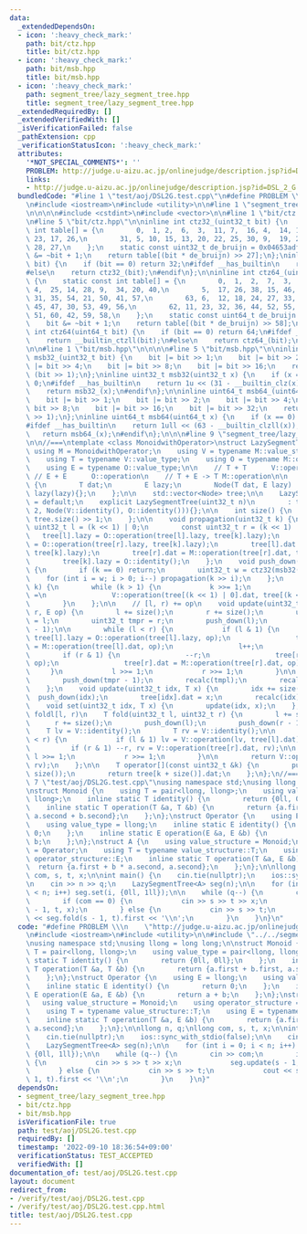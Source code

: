 ```yaml
---
data:
  _extendedDependsOn:
  - icon: ':heavy_check_mark:'
    path: bit/ctz.hpp
    title: bit/ctz.hpp
  - icon: ':heavy_check_mark:'
    path: bit/msb.hpp
    title: bit/msb.hpp
  - icon: ':heavy_check_mark:'
    path: segment_tree/lazy_segment_tree.hpp
    title: segment_tree/lazy_segment_tree.hpp
  _extendedRequiredBy: []
  _extendedVerifiedWith: []
  _isVerificationFailed: false
  _pathExtension: cpp
  _verificationStatusIcon: ':heavy_check_mark:'
  attributes:
    '*NOT_SPECIAL_COMMENTS*': ''
    PROBLEM: http://judge.u-aizu.ac.jp/onlinejudge/description.jsp?id=DSL_2_G
    links:
    - http://judge.u-aizu.ac.jp/onlinejudge/description.jsp?id=DSL_2_G
  bundledCode: "#line 1 \"test/aoj/DSL2G.test.cpp\"\n#define PROBLEM \\\n    \"http://judge.u-aizu.ac.jp/onlinejudge/description.jsp?id=DSL_2_G\"\
    \n#include <iostream>\n#include <utility>\n\n#line 1 \"segment_tree/lazy_segment_tree.hpp\"\
    \n\n\n\n#include <cstdint>\n#include <vector>\n\n#line 1 \"bit/ctz.hpp\"\n\n\n\
    \n#line 5 \"bit/ctz.hpp\"\n\ninline int ctz32_(uint32_t bit) {\n    static const\
    \ int table[] = {\n        0,  1, 2,  6,  3,  11, 7,  16, 4,  14, 12, 21, 8, \
    \ 23, 17, 26,\n        31, 5, 10, 15, 13, 20, 22, 25, 30, 9,  19, 24, 29, 18,\
    \ 28, 27,\n    };\n    static const uint32_t de_bruijn = 0x04653adf;\n    bit\
    \ &= ~bit + 1;\n    return table[(bit * de_bruijn) >> 27];\n};\ninline int ctz32(uint32_t\
    \ bit) {\n    if (bit == 0) return 32;\n#ifdef __has_builtin\n    return __builtin_ctz(bit);\n\
    #else\n    return ctz32_(bit);\n#endif\n};\n\ninline int ctz64_(uint64_t bit)\
    \ {\n    static const int table[] = {\n        0,  1,  2,  7,  3,  13, 8,  19,\
    \ 4,  25, 14, 28, 9,  34, 20, 40,\n        5,  17, 26, 38, 15, 46, 29, 48, 10,\
    \ 31, 35, 54, 21, 50, 41, 57,\n        63, 6,  12, 18, 24, 27, 33, 39, 16, 37,\
    \ 45, 47, 30, 53, 49, 56,\n        62, 11, 23, 32, 36, 44, 52, 55, 61, 22, 43,\
    \ 51, 60, 42, 59, 58,\n    };\n    static const uint64_t de_bruijn = 0x0218a392cd3d5dbfull;\n\
    \    bit &= ~bit + 1;\n    return table[(bit * de_bruijn) >> 58];\n};\ninline\
    \ int ctz64(uint64_t bit) {\n    if (bit == 0) return 64;\n#ifdef __has_builtin\n\
    \    return __builtin_ctzll(bit);\n#else\n    return ctz64_(bit);\n#endif\n};\n\
    \n\n#line 1 \"bit/msb.hpp\"\n\n\n\n#line 5 \"bit/msb.hpp\"\n\ninline uint32_t\
    \ msb32_(uint32_t bit) {\n    bit |= bit >> 1;\n    bit |= bit >> 2;\n    bit\
    \ |= bit >> 4;\n    bit |= bit >> 8;\n    bit |= bit >> 16;\n    return bit ^\
    \ (bit >> 1);\n};\ninline uint32_t msb32(uint32_t x) {\n    if (x == 0) return\
    \ 0;\n#ifdef __has_builtin\n    return 1u << (31 - __builtin_clz(x));\n#else\n\
    \    return msb32_(x);\n#endif\n};\n\ninline uint64_t msb64_(uint64_t bit) {\n\
    \    bit |= bit >> 1;\n    bit |= bit >> 2;\n    bit |= bit >> 4;\n    bit |=\
    \ bit >> 8;\n    bit |= bit >> 16;\n    bit |= bit >> 32;\n    return bit ^ (bit\
    \ >> 1);\n};\ninline uint64_t msb64(uint64_t x) {\n    if (x == 0) return 0;\n\
    #ifdef __has_builtin\n    return 1ull << (63 - __builtin_clzll(x));\n#else\n \
    \   return msb64_(x);\n#endif\n};\n\n\n#line 9 \"segment_tree/lazy_segment_tree.hpp\"\
    \n\n//===\ntemplate <class MonoidwithOperator>\nstruct LazySegmentTree {\n   \
    \ using M = MonoidwithOperator;\n    using V = typename M::value_structure;\n\
    \    using T = typename V::value_type;\n    using O = typename M::operator_structure;\n\
    \    using E = typename O::value_type;\n\n    // T + T      V::operation\n   \
    \ // E + E      O::operation\n    // T + E -> T M::operation\n\n    struct Node\
    \ {\n        T dat;\n        E lazy;\n        Node(T dat, E lazy) : dat(dat),\
    \ lazy(lazy){};\n    };\n\n    std::vector<Node> tree;\n\n    LazySegmentTree()\
    \ = default;\n    explicit LazySegmentTree(uint32_t n)\n        : tree(n * 2 +\
    \ 2, Node(V::identity(), O::identity())){};\n\n    int size() {\n        return\
    \ tree.size() >> 1;\n    };\n\n    void propagation(uint32_t k) {\n        const\
    \ uint32_t l = (k << 1) | 0;\n        const uint32_t r = (k << 1) | 1;\n     \
    \   tree[l].lazy = O::operation(tree[l].lazy, tree[k].lazy);\n        tree[r].lazy\
    \ = O::operation(tree[r].lazy, tree[k].lazy);\n        tree[l].dat = M::operation(tree[l].dat,\
    \ tree[k].lazy);\n        tree[r].dat = M::operation(tree[r].dat, tree[k].lazy);\n\
    \        tree[k].lazy = O::identity();\n    };\n    void push_down(uint32_t k)\
    \ {\n        if (k == 0) return;\n        uint32_t w = ctz32(msb32(k));\n    \
    \    for (int i = w; i > 0; i--) propagation(k >> i);\n    };\n    void recalc(uint32_t\
    \ k) {\n        while (k > 1) {\n            k >>= 1;\n            tree[k].dat\
    \ =\n                V::operation(tree[(k << 1) | 0].dat, tree[(k << 1) | 1].dat);\n\
    \        }\n    };\n\n    // [l, r) += op\n    void update(uint32_t l, uint32_t\
    \ r, E op) {\n        l += size();\n        r += size();\n        uint32_t tmpl\
    \ = l;\n        uint32_t tmpr = r;\n        push_down(l);\n        push_down(r\
    \ - 1);\n\n        while (l < r) {\n            if (l & 1) {\n               \
    \ tree[l].lazy = O::operation(tree[l].lazy, op);\n                tree[l].dat\
    \ = M::operation(tree[l].dat, op);\n                l++;\n            }\n    \
    \        if (r & 1) {\n                --r;\n                tree[r].lazy = O::operation(tree[r].lazy,\
    \ op);\n                tree[r].dat = M::operation(tree[r].dat, op);\n       \
    \     }\n            l >>= 1;\n            r >>= 1;\n        }\n\n        push_down(tmpl);\n\
    \        push_down(tmpr - 1);\n        recalc(tmpl);\n        recalc(tmpr - 1);\n\
    \    };\n    void update(uint32_t idx, T x) {\n        idx += size();\n      \
    \  push_down(idx);\n        tree[idx].dat = x;\n        recalc(idx);\n    };\n\
    \    void set(uint32_t idx, T x) {\n        update(idx, x);\n    };\n\n    //\
    \ foldl[l, r)\n    T fold(uint32_t l, uint32_t r) {\n        l += size();\n  \
    \      r += size();\n        push_down(l);\n        push_down(r - 1);\n\n    \
    \    T lv = V::identity();\n        T rv = V::identity();\n\n        while (l\
    \ < r) {\n            if (l & 1) lv = V::operation(lv, tree[l].dat), l++;\n  \
    \          if (r & 1) --r, rv = V::operation(tree[r].dat, rv);\n\n           \
    \ l >>= 1;\n            r >>= 1;\n        }\n\n        return V::operation(lv,\
    \ rv);\n    };\n\n    T operator[](const uint32_t &k) {\n        push_down(k +\
    \ size());\n        return tree[k + size()].dat;\n    };\n};\n//===\n\n\n#line\
    \ 7 \"test/aoj/DSL2G.test.cpp\"\nusing namespace std;\nusing llong = long long;\n\
    \nstruct Monoid {\n    using T = pair<llong, llong>;\n    using value_type = pair<llong,\
    \ llong>;\n    inline static T identity() {\n        return {0ll, 0ll};\n    };\n\
    \    inline static T operation(T &a, T &b) {\n        return {a.first + b.first,\
    \ a.second + b.second};\n    };\n};\nstruct Operator {\n    using E = llong;\n\
    \    using value_type = llong;\n    inline static E identity() {\n        return\
    \ 0;\n    };\n    inline static E operation(E &a, E &b) {\n        return a +\
    \ b;\n    };\n};\nstruct A {\n    using value_structure = Monoid;\n    using operator_structure\
    \ = Operator;\n    using T = typename value_structure::T;\n    using E = typename\
    \ operator_structure::E;\n    inline static T operation(T &a, E &b) {\n      \
    \  return {a.first + b * a.second, a.second};\n    };\n};\n\nllong n, q;\nllong\
    \ com, s, t, x;\n\nint main() {\n    cin.tie(nullptr);\n    ios::sync_with_stdio(false);\n\
    \n    cin >> n >> q;\n    LazySegmentTree<A> seg(n);\n\n    for (int i = 0; i\
    \ < n; i++) seg.set(i, {0ll, 1ll});\n\n    while (q--) {\n        cin >> com;\n\
    \        if (com == 0) {\n            cin >> s >> t >> x;\n            seg.update(s\
    \ - 1, t, x);\n        } else {\n            cin >> s >> t;\n            cout\
    \ << seg.fold(s - 1, t).first << '\\n';\n        }\n    }\n}\n"
  code: "#define PROBLEM \\\n    \"http://judge.u-aizu.ac.jp/onlinejudge/description.jsp?id=DSL_2_G\"\
    \n#include <iostream>\n#include <utility>\n\n#include \"../../segment_tree/lazy_segment_tree.hpp\"\
    \nusing namespace std;\nusing llong = long long;\n\nstruct Monoid {\n    using\
    \ T = pair<llong, llong>;\n    using value_type = pair<llong, llong>;\n    inline\
    \ static T identity() {\n        return {0ll, 0ll};\n    };\n    inline static\
    \ T operation(T &a, T &b) {\n        return {a.first + b.first, a.second + b.second};\n\
    \    };\n};\nstruct Operator {\n    using E = llong;\n    using value_type = llong;\n\
    \    inline static E identity() {\n        return 0;\n    };\n    inline static\
    \ E operation(E &a, E &b) {\n        return a + b;\n    };\n};\nstruct A {\n \
    \   using value_structure = Monoid;\n    using operator_structure = Operator;\n\
    \    using T = typename value_structure::T;\n    using E = typename operator_structure::E;\n\
    \    inline static T operation(T &a, E &b) {\n        return {a.first + b * a.second,\
    \ a.second};\n    };\n};\n\nllong n, q;\nllong com, s, t, x;\n\nint main() {\n\
    \    cin.tie(nullptr);\n    ios::sync_with_stdio(false);\n\n    cin >> n >> q;\n\
    \    LazySegmentTree<A> seg(n);\n\n    for (int i = 0; i < n; i++) seg.set(i,\
    \ {0ll, 1ll});\n\n    while (q--) {\n        cin >> com;\n        if (com == 0)\
    \ {\n            cin >> s >> t >> x;\n            seg.update(s - 1, t, x);\n \
    \       } else {\n            cin >> s >> t;\n            cout << seg.fold(s -\
    \ 1, t).first << '\\n';\n        }\n    }\n}"
  dependsOn:
  - segment_tree/lazy_segment_tree.hpp
  - bit/ctz.hpp
  - bit/msb.hpp
  isVerificationFile: true
  path: test/aoj/DSL2G.test.cpp
  requiredBy: []
  timestamp: '2022-09-10 18:36:54+09:00'
  verificationStatus: TEST_ACCEPTED
  verifiedWith: []
documentation_of: test/aoj/DSL2G.test.cpp
layout: document
redirect_from:
- /verify/test/aoj/DSL2G.test.cpp
- /verify/test/aoj/DSL2G.test.cpp.html
title: test/aoj/DSL2G.test.cpp
---
```

